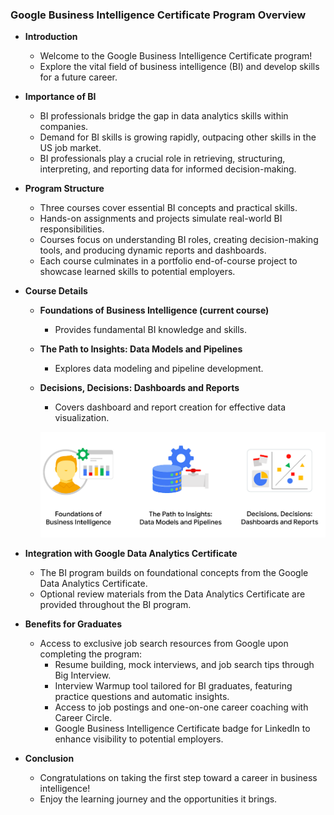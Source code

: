 ### Google Business Intelligence Certificate Program Overview

- **Introduction**
  - Welcome to the Google Business Intelligence Certificate program!
  - Explore the vital field of business intelligence (BI) and develop skills for a future career.

- **Importance of BI**
  - BI professionals bridge the gap in data analytics skills within companies.
  - Demand for BI skills is growing rapidly, outpacing other skills in the US job market.
  - BI professionals play a crucial role in retrieving, structuring, interpreting, and reporting data for informed decision-making.

- **Program Structure**
  - Three courses cover essential BI concepts and practical skills.
  - Hands-on assignments and projects simulate real-world BI responsibilities.
  - Courses focus on understanding BI roles, creating decision-making tools, and producing dynamic reports and dashboards.
  - Each course culminates in a portfolio end-of-course project to showcase learned skills to potential employers.

- **Course Details**
  - **Foundations of Business Intelligence (current course)**
    - Provides fundamental BI knowledge and skills.
  - **The Path to Insights: Data Models and Pipelines**
    - Explores data modeling and pipeline development.
  - **Decisions, Decisions: Dashboards and Reports**
    - Covers dashboard and report creation for effective data visualization.
    
    ![alt text](image.png)

- **Integration with Google Data Analytics Certificate**
  - The BI program builds on foundational concepts from the Google Data Analytics Certificate.
  - Optional review materials from the Data Analytics Certificate are provided throughout the BI program.

- **Benefits for Graduates**
  - Access to exclusive job search resources from Google upon completing the program:
    - Resume building, mock interviews, and job search tips through Big Interview.
    - Interview Warmup tool tailored for BI graduates, featuring practice questions and automatic insights.
    - Access to job postings and one-on-one career coaching with Career Circle.
    - Google Business Intelligence Certificate badge for LinkedIn to enhance visibility to potential employers.

- **Conclusion**
  - Congratulations on taking the first step toward a career in business intelligence!
  - Enjoy the learning journey and the opportunities it brings.

